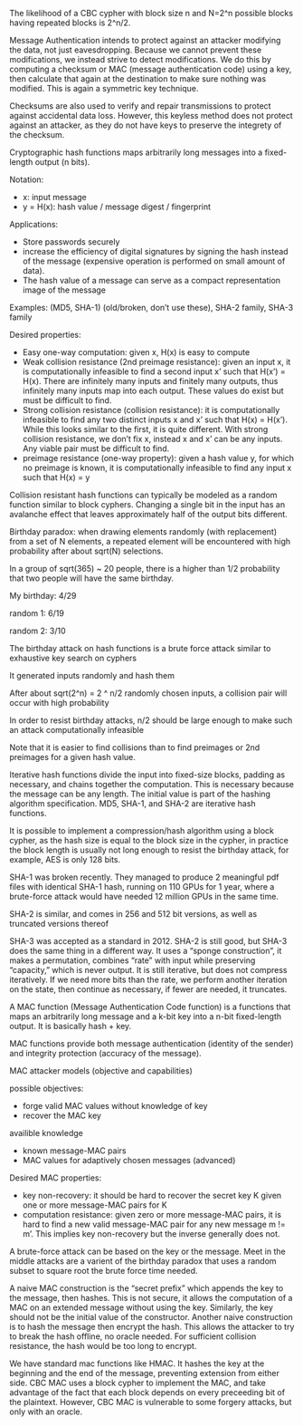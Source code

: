 The likelihood of a CBC cypher with block size n and N=2^n possible blocks having repeated blocks is 2^n/2.

Message Authentication intends to protect against an attacker modifying the data, not just eavesdropping. Because we cannot prevent these modifications, we instead strive to detect modifications. We do this by computing a checksum or MAC (message authentication code) using a key, then calculate that again at the destination to make sure nothing was modified. This is again a symmetric key technique.

Checksums are also used to verify and repair transmissions to protect against accidental data loss. However, this keyless method does not protect against an attacker, as they do not have keys to preserve the integrety of the checksum.

Cryptographic hash functions maps arbitrarily long messages into a fixed-length output (n bits).

Notation:

* x: input message
* y = H(x): hash value / message digest / fingerprint

Applications:

* Store passwords securely
* increase the efficiency of digital signatures by signing the hash instead of the message (expensive operation is performed on small amount of data).
* The hash value of a message can serve as a compact representation image of the message

Examples: (MD5, SHA-1) (old/broken, don’t use these), SHA-2 family, SHA-3 family

Desired properties:

* Easy one-way computation: given x, H(x) is easy to compute
* Weak collision resistance (2nd preimage resistance): given an input x, it is computationally infeasible to find a second input x’ such that H(x’) = H(x). There are infinitely many inputs and finitely many outputs, thus infinitely many inputs map into each output. These values do exist but must be difficult to find.
* Strong collision resistance (collision resistance): it is computationally infeasible to find any two distinct inputs x and x’ such that H(x) = H(x’). While this looks similar to the first, it is quite different. With strong collision resistance, we don’t fix x, instead x and x’ can be any inputs. Any viable pair must be difficult to find.
* preimage resistance (one-way property): given a hash value y, for which no preimage is known, it is computationally infeasible to find any input x such that H(x) = y

Collision resistant hash functions can typically be modeled as a random function similar to block cyphers. Changing a single bit in the input has an avalanche effect that leaves approximately half of the output bits different.

Birthday paradox: when drawing elements randomly (with replacement) from a set of N elements, a repeated element will be encountered with high probability after about sqrt(N) selections.

In a group of sqrt(365) ~ 20 people, there is a higher than 1/2 probability that two people will have the same birthday.

My birthday: 4/29

random 1: 6/19

random 2: 3/10

The birthday attack on hash functions is a brute force attack similar to exhaustive key search on cyphers

It generated inputs randomly and hash them

After about sqrt(2^n) = 2 ^ n/2 randomly chosen inputs, a collision pair will occur with high probability

In order to resist birthday attacks, n/2 should be large enough to make such an attack computationally infeasible

Note that it is easier to find collisions than to find preimages or 2nd preimages for a given hash value.

Iterative hash functions divide the input into fixed-size blocks, padding as necessary, and chains together the computation. This is necessary because the message can be any length. The initial value is part of the hashing algorithm specification. MD5, SHA-1, and SHA-2 are iterative hash functions.

It is possible to implement a compression/hash algorithm using a block cypher, as the hash size is equal to the block size in the cypher, in practice the block length is usually not long enough to resist the birthday attack, for example, AES is only 128 bits.

SHA-1 was broken recently. They managed to produce 2 meaningful pdf files with identical SHA-1 hash, running on 110 GPUs for 1 year, where a brute-force attack would have needed 12 million GPUs in the same time.

SHA-2 is similar, and comes in 256 and 512 bit versions, as well as truncated versions thereof

SHA-3 was accepted as a standard in 2012\. SHA-2 is still good, but SHA-3 does the same thing in a different way. It uses a “sponge construction”, it makes a permutation, combines “rate” with input while preserving “capacity,” which is never output. It is still iterative, but does not compress iteratively. If we need more bits than the rate, we perform another iteration on the state, then continue as necessary, if fewer are needed, it truncates.

A MAC function (Message Authentication Code function) is a functions that maps an arbitrarily long message and a k-bit key into a n-bit fixed-length output. It is basically hash + key.

MAC functions provide both message authentication (identity of the sender) and integrity protection (accuracy of the message).

MAC attacker models (objective and capabilities)

possible objectives:

* forge valid MAC values without knowledge of key
* recover the MAC key

availible knowledge

* known message-MAC pairs
* MAC values for adaptively chosen messages (advanced)

Desired MAC properties:

* key non-recovery: it should be hard to recover the secret key K given one or more message-MAC pairs for K
* computation resistance: given zero or more message-MAC pairs, it is hard to find a new valid message-MAC pair for any new message m != m’. This implies key non-recovery but the inverse generally does not.

A brute-force attack can be based on the key or the message. Meet in the middle attacks are a varient of the birthday paradox that uses a random subset to square root the brute force time needed.

A naive MAC construction is the “secret prefix” which appends the key to the message, then hashes. This is not secure, it allows the computation of a MAC on an extended message without using the key. Similarly, the key should not be the initial value of the constructor. Another naive construction is to hash the message then encrypt the hash. This allows the attacker to try to break the hash offline, no oracle needed. For sufficient collision resistance, the hash would be too long to encrypt.

We have standard mac functions like HMAC. It hashes the key at the beginning and the end of the message, preventing extension from either side. CBC MAC uses a block cypher to implement the MAC, and take advantage of the fact that each block depends on every preceeding bit of the plaintext. However, CBC MAC is vulnerable to some forgery attacks, but only with an oracle.